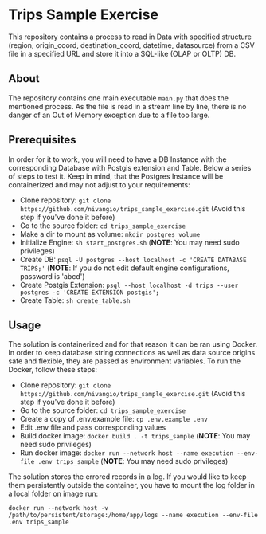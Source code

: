 # Trips Sample Exercise 

This repository contains a process to read in Data with specified structure (region, origin_coord, destination_coord, datetime, datasource) from a CSV file in a specified URL and store it into a SQL-like (OLAP or OLTP) DB.

## About

The repository contains one main executable `main.py` that does the mentioned process. As the file is read in a stream line by line, there is no danger of an Out of Memory exception due to a file too large.

## Prerequisites

In order for it to work, you will need to have a DB Instance with the corresponding Database with Postgis extension and Table. Below a series of steps to test it. Keep in mind, that the Postgres Instance will be containerized and may not adjust to your requirements:
  
  * Clone repository: `git clone https://github.com/nivangio/trips_sample_exercise.git` (Avoid this step if you've done it before)
  * Go to the source folder: `cd trips_sample_exercise`
  * Make a dir to mount as volume: `mkdir postgres_volume`
  * Initialize Engine: `sh start_postgres.sh` (**NOTE**: You may need sudo privileges)
  * Create DB: `psql -U postgres --host localhost -c 'CREATE DATABASE TRIPS;'` (**NOTE**: If you do not edit default engine configurations, password is 'abcd')
  * Create Postgis Extension: `psql --host localhost -d trips --user postgres -c 'CREATE EXTENSION postgis';`
  * Create Table: `sh create_table.sh`

## Usage

The solution is containerized and for that reason it can be ran using Docker. In order to keep database string connections as well as data source origins safe and flexible, they are passed as environment variables. To run the Docker, follow these steps:

  * Clone repository: `git clone https://github.com/nivangio/trips_sample_exercise.git` (Avoid this step if you've done it before)
  * Go to the source folder: `cd trips_sample_exercise`
  * Create a copy of .env.example file: `cp .env.example .env`
  * Edit .env file and pass corresponding values
  * Build docker image: `docker build . -t trips_sample` (**NOTE**: You may need sudo privileges)
  * Run docker image: `docker run --network host --name execution --env-file .env trips_sample` (**NOTE**: You may need sudo privileges)

The solution stores the errored records in a log. If you would like to keep them persistently outside the container, you have to mount the log folder in a local folder on image run:

`docker run --network host -v /path/to/persistent/storage:/home/app/logs --name execution --env-file .env trips_sample`
 

